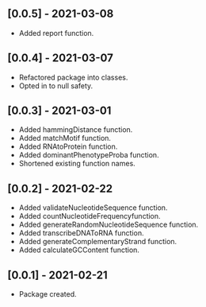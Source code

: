 ## [0.0.5] - 2021-03-08
* Added report function.

## [0.0.4] - 2021-03-07
* Refactored package into classes.
* Opted in to null safety.

## [0.0.3] - 2021-03-01

* Added hammingDistance function.
* Added matchMotif function.
* Added RNAtoProtein function. 
* Added dominantPhenotypeProba function.
* Shortened existing function names.

## [0.0.2] - 2021-02-22

* Added validateNucleotideSequence function.
* Added countNucleotideFrequencyfunction.
* Added generateRandomNucleotideSequence function.
* Added transcribeDNAToRNA function.
* Added generateComplementaryStrand function.
* Added calculateGCContent function.

## [0.0.1] - 2021-02-21

* Package created.
